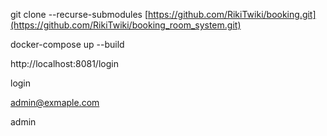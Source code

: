 git clone --recurse-submodules [https://github.com/RikiTwiki/booking.git](https://github.com/RikiTwiki/booking_room_system.git)

docker-compose up --build

http://localhost:8081/login

login

admin@exmaple.com

admin
